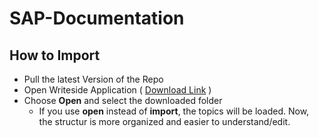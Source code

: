 # SAP-Documentation

## How to Import

- Pull the latest Version of the Repo
- Open Writeside Application ( [Download Link](https://www.jetbrains.com/de-de/writerside/) )
- Choose **Open** and select the downloaded folder
  - If you use **open** instead of **import**, the topics will be loaded. Now, the structur is more organized and easier to understand/edit. 
